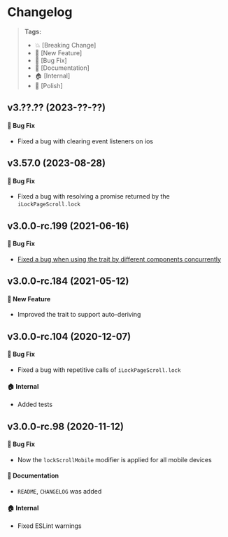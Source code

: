 Changelog
=========

> **Tags:**
> - :boom:       [Breaking Change]
> - :rocket:     [New Feature]
> - :bug:        [Bug Fix]
> - :memo:       [Documentation]
> - :house:      [Internal]
> - :nail_care:  [Polish]

## v3.??.?? (2023-??-??)

#### :bug: Bug Fix

* Fixed a bug with clearing event listeners on ios

## v3.57.0 (2023-08-28)

#### :bug: Bug Fix

* Fixed a bug with resolving a promise returned by the `iLockPageScroll.lock`

## v3.0.0-rc.199 (2021-06-16)

#### :bug: Bug Fix

* [Fixed a bug when using the trait by different components concurrently](https://github.com/V4Fire/Client/issues/549)

## v3.0.0-rc.184 (2021-05-12)

#### :rocket: New Feature

* Improved the trait to support auto-deriving

## v3.0.0-rc.104 (2020-12-07)

#### :bug: Bug Fix

* Fixed a bug with repetitive calls of `iLockPageScroll.lock`

#### :house: Internal

* Added tests

## v3.0.0-rc.98 (2020-11-12)

#### :bug: Bug Fix

* Now the `lockScrollMobile` modifier is applied for all mobile devices

#### :memo: Documentation

* `README`, `CHANGELOG` was added

#### :house: Internal

* Fixed ESLint warnings
